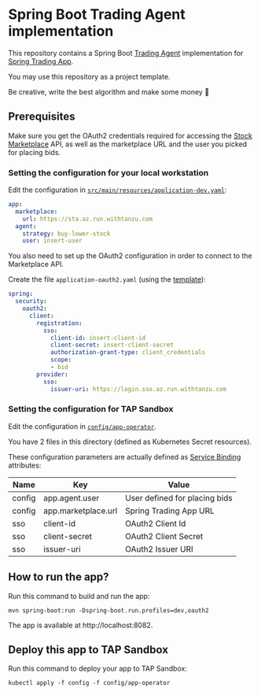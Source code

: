 # Spring Boot Trading Agent implementation

This repository contains a Spring Boot
[Trading Agent](https://github.com/alexandreroman/sta-trading-agent)
implementation for [Spring Trading App](https://github.com/alexandreroman/sta).

You may use this repository as a project template.

Be creative, write the best algorithm and make some money 🤑

## Prerequisites

Make sure you get the OAuth2 credentials required for accessing the
[Stock Marketplace](https://github.com/alexandreroman/sta-marketplace) API,
as well as the marketplace URL and the user you picked for placing bids.

### Setting the configuration for your local workstation

Edit the configuration in [`src/main/resources/application-dev.yaml`](src/main/resources/application-dev.yaml):

```yaml
app:
  marketplace:
    url: https://sta.az.run.withtanzu.com
  agent:
    strategy: buy-lower-stock
    user: insert-user
```

You also need to set up the OAuth2 configuration in order to connect to
the Marketplace API.

Create the file `application-oauth2.yaml` (using the [template](src/main/resources/application-oauth2.yaml)):

```yaml
spring:
  security:
    oauth2:
      client:
        registration:
          sso:
            client-id: insert-client-id
            client-secret: insert-client-secret
            authorization-grant-type: client_credentials
            scope:
            - bid
        provider:
          sso:
            issuer-uri: https://login.sso.az.run.withtanzu.com
```

### Setting the configuration for TAP Sandbox

Edit the configuration in [`config/app-operator`](config/app-operator/).

You have 2 files in this directory (defined as Kubernetes Secret resources).

These configuration parameters are actually defined as
[Service Binding](https://servicebinding.io/) attributes:

| Name   | Key                 | Value                         |
|--------|---------------------|-------------------------------|
| config | app.agent.user      | User defined for placing bids |
| config | app.marketplace.url | Spring Trading App URL        |
| sso    | client-id           | OAuth2 Client Id              |
| sso    | client-secret       | OAuth2 Client Secret          |
| sso    | issuer-uri          | OAuth2 Issuer URI             |

## How to run the app?

Run this command to build and run the app:

```shell
mvn spring-boot:run -Dspring-boot.run.profiles=dev,oauth2
```

The app is available at http://localhost:8082.

## Deploy this app to TAP Sandbox

Run this command to deploy your app to TAP Sandbox:

```shell
kubectl apply -f config -f config/app-operator
```

